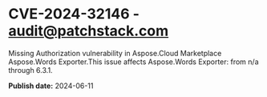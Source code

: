 # CVE-2024-32146 - audit@patchstack.com

Missing Authorization vulnerability in Aspose.Cloud Marketplace Aspose.Words Exporter.This issue affects Aspose.Words Exporter: from n/a through 6.3.1.

**Publish date:** 2024-06-11
